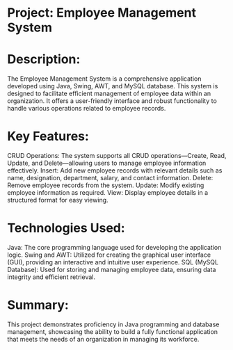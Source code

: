 # Project: Employee Management System

# Description:

The Employee Management System is a comprehensive application developed using Java, Swing, AWT, and MySQL database. This system is designed to facilitate efficient management of employee data within an organization. It offers a user-friendly interface and robust functionality to handle various operations related to employee records.

# Key Features:

CRUD Operations: The system supports all CRUD operations—Create, Read, Update, and Delete—allowing users to manage employee information effectively.
Insert: Add new employee records with relevant details such as name, designation, department, salary, and contact information.
Delete: Remove employee records from the system.
Update: Modify existing employee information as required.
View: Display employee details in a structured format for easy viewing.

# Technologies Used:

Java: The core programming language used for developing the application logic.
Swing and AWT: Utilized for creating the graphical user interface (GUI), providing an interactive and intuitive user experience.
SQL (MySQL Database): Used for storing and managing employee data, ensuring data integrity and efficient retrieval.
# Summary:
This project demonstrates proficiency in Java programming and database management, showcasing the ability to build a fully functional application that meets the needs of an organization in managing its workforce. 
